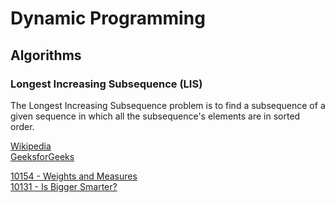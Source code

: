 # Dynamic Programming



## Algorithms

### Longest Increasing Subsequence (LIS)

The Longest Increasing Subsequence problem is to find a subsequence of a given sequence 
in which all the subsequence's elements are in sorted order.

[Wikipedia](https://en.wikipedia.org/wiki/Longest_increasing_subsequence)  
[GeeksforGeeks](http://www.geeksforgeeks.org/dynamic-programming-set-3-longest-increasing-subsequence/)  

[10154 - Weights and Measures](10154%20-%20Weights%20and%20Measures)  
[10131 - Is Bigger Smarter?](10131%20-%20Is%20Bigger%20Smarter%3F)  
